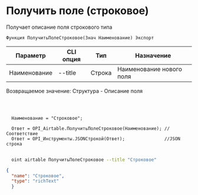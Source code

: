 ﻿---
sidebar_position: 3
---

# Получить поле (строковое)
 Получает описание поля строкового типа



`Функция ПолучитьПолеСтроковое(Знач Наименование) Экспорт`

  | Параметр | CLI опция | Тип | Назначение |
  |-|-|-|-|
  | Наименование | --title | Строка | Наименование нового поля |

  
  Возвращаемое значение:   Структура -  Описание поля

<br/>




```bsl title="Пример кода"
  
  Наименование = "Строковое";
  
  Ответ = OPI_Airtable.ПолучитьПолеСтроковое(Наименование); //Соответствие
  Ответ = OPI_Инструменты.JSONСтрокой(Ответ);               //JSON строка
```
        


```sh title="Пример команды CLI"
    
  oint airtable ПолучитьПолеСтроковое --title "Строковое"

```

```json title="Результат"
{
  "name": "Строковое",
  "type": "richText"
  }
```
